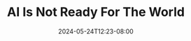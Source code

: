 ---
title: "AI Is Not Ready For The World"
date: "2024-05-24T12:23-08:00"
tags: ["tech", "AI"]
description: "The most pressing problem with artificial intelligences (AIs) or Large Language Models (LLMs) isn’t that they are shoved in your face without your consent, or that it’s built on the backs of stolen content. The main problem right now is that Google AI, ChatGPT, etc. have been positioned by their creators as bastions of truth. And this… well, couldn’t be further from the truth."
link: "https://niclake.me/ai"
---